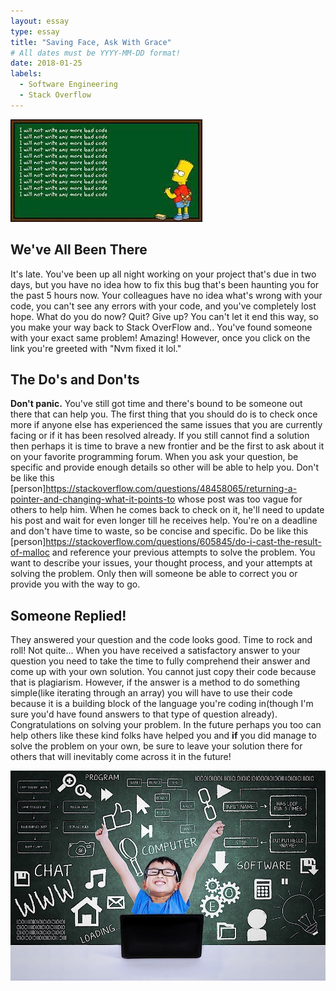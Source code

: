 ```yaml
---
layout: essay
type: essay
title: "Saving Face, Ask With Grace"
# All dates must be YYYY-MM-DD format!
date: 2018-01-25
labels:
  - Software Engineering
  - Stack Overflow
---
```

<img class="ui circular floated image" src="../images/badCode.png">

## We've All Been There
It's late. You've been up all night working on your project that's due in two days, but you have no idea how to fix this bug that's been haunting you for the past 5 hours now. Your colleagues have no idea what's wrong with your code, you can't see any errors with your code, and you've completely lost hope. What do you do now? Quit? Give up? You can't let it end this way, so you make your way back to Stack OverFlow and.. You've found someone with your exact same problem! Amazing! However, once you click on the link you're greeted with "Nvm fixed it lol." 

## The Do's and Don'ts
**Don't panic.** You've still got time and there's bound to be someone out there that can help you. The first thing that you should do is to check once more if anyone else has experienced the same issues that you are currently facing or if it has been resolved already. If you still cannot find a solution then perhaps it is time to brave a new frontier and be the first to ask about it on your favorite programming forum. When you ask your question, be specific and provide enough details so other will be able to help you. Don't be like this [person]https://stackoverflow.com/questions/48458065/returning-a-pointer-and-changing-what-it-points-to whose post was too vague for others to help him. When he comes back to check on it, he'll need to update his post and wait for even longer till he receives help. You're on a deadline and don't have time to waste, so be concise and specific. Do be like this [person]https://stackoverflow.com/questions/605845/do-i-cast-the-result-of-malloc and reference your previous attempts to solve the problem. You want to describe your issues, your thought process, and your attempts at solving the problem. Only then will someone be able to correct you or provide you with the way to go.

## Someone Replied!
They answered your question and the code looks good. Time to rock and roll! Not quite... When you have received a satisfactory answer to your question you need to take the time to fully comprehend their answer and come up with your own solution. You cannot just copy their code because that is plagiarism. However, if the answer is a method to do something simple(like iterating through an array) you will have to use their code because it is a building block of the language you're coding in(though I'm sure you'd have found answers to that type of question already). Congratulations on solving your problem. In the future perhaps you too can help others like these kind folks have helped you and **if** you did manage to solve the problem on your own, be sure to leave your solution there for others that will inevitably come across it in the future!  

<img class="ui right circular floated image" src="../images/stackOverflowPic.png">
